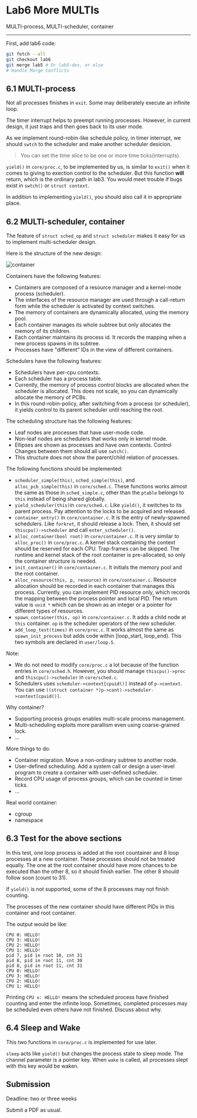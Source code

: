 # Lab6 More MULTIs

MULTI-process, MULTI-scheduler, container

------

First, add lab6 code:
```sh
git fetch --all
git checkout lab6
git merge lab5 # Or lab5-dev, or else
# Handle Marge Conflicts
```

## 6.1 MULTI-process

Not all processes finishes in `exit`. Some may deliberately execute an infinite loop.

The timer interrupt helps to preempt running processes. However, in current design, it just traps and then goes back to its user mode.

As we implement round-robin-like schedule policy, in timer interrupt, we should `swtch` to the scheduler and make another scheduler desicion.

> You can set the time slice to be one or more time ticks(interrupts).

`yield()` in `core/proc.c`, to be implemented by us, is similar to `exit()` when it comes to giving to exection control to the scheduler. But this function **will** return, which is the ordinary path in lab3. You would meet trouble if bugs exist in `swtch()` or `struct context`.

In addition to implementing `yield()`, you should also call it in appropriate place.

## 6.2 MULTI-scheduler, container
The feature of `struct sched_op` and `struct scheduler` makes it easy for us to implement multi-scheduler design.

Here is the structure of the new design:

![container](./container.svg)

Containers have the following features:

* Containers are composed of a resource manager and a kernel-mode process (scheduler).
* The interfaces of the resource manager are used through a call-return form while the scheduler is activated by context switches.
* The memory of containers are dynamically allocated, using the memory pool.
* Each container manages its whole subtree but only allocates the memory of its children.
* Each container maintains its process id. It records the mapping when a new process spawns in its subtree.
* Processes have "different" IDs in the view of different containers.

Schedulers have the following features:

* Schedulers have per-cpu contexts.
* Each scheduler has a process table.
* Currently, the memory of process control blocks are allocated when the scheduler is allocated. This does not scale, so you can dynamically allocate the memory of PCBs.
* In this round-robin-policy, after switching from a process (or scheduler), it yields control to its parent scheduler until reaching the root.

The scheduling structure has the following features:

* Leaf nodes are processes that have user-mode code.
* Non-leaf nodes are schedulers that works only in kernel mode.
* Ellipses are shown as processes and have own contexts. Control Changes between them should all use `swtch()`.
* This structure does not show the parent/child relation of processes.

The following functions should be implemented:

* `scheduler_simple(this)`, `sched_simple(this)`, and `alloc_pcb_simple(this)` in `core/sched.c`. These functions works almost the same as those in `sched_simple.c`, other than the `ptable` belongs to `this` instead of being shared globally.
* `yield_scheduler(this)`in `core/sched.c`. Like `yield()`, it switches to its parent process. Pay attention to the locks to be acquired and released. 
* `container_entry()` in `core/container.c`. It is the entry of newly-spawned schedulers. Like `forkret`, it should release a lock. Then, it should set `thiscpu()->scheduler` and call `enter_scheduler()`.
* `alloc_container(bool root)` in `core/container.c`. It is very similar to `alloc_proc()` in `core/proc.c`. A kernel stack containing the context should be reserved for each CPU. Trap-frames can be skipped. The runtime and kernel stack of the root container is pre-allocated, so only the container structure is needed.
* `init_container()` in `core/container.c`. It initials the memory pool and the root container.
* `alloc_resource(this, p, resource)` in `core/container.c`. Resource allocation should be recorded in each container that manages this process. Currently, you can implement PID resource only, which records the mapping between the process pointer and local PID. The return value is `void *` which can be shown as an integer or a pointer for different types of resources.
* `spawn_container(this, op)` in `core/container.c`. It adds a child node at `this` container. `op` is the scheduler operators of the new scheduler.
* `add_loop_test(times)` in `core/proc.c`. It works almost the same as `spawn_init_process` but adds code within [loop_start, loop_end). This two symbols are declared in `user/loop.S`.

Note:

* We do not need to modify `core/proc.c` a lot because of the function entries in `core/sched.h`. However, you should manage `thiscpu()->proc` and `thiscpu()->scheduler` in `core/sched.c`.
* Schedulers uses `scheduler->context[cpuid()]` instead of `p->context`. You can use `((struct container *)p->cont)->scheduler->context[cpuid()]`.

Why container?

* Supporting process groups enables multi-scale process management.
* Multi-scheduling exploits more parallism even using coarse-grained lock.
* ...

More things to do:

* Container migration. Move a non-ordinary subtree to another node.
* User-defined scheduling. Add a system call or design a user-level program to create a container with user-defined scheduler.
* Record CPU usage of process groups, which can be counted in timer ticks.
* ...

Real world container:

* cgroup
* namespace

## 6.3 Test for the above sections

In this test, one loop process is added at the root countainer and 8 loop processes at a new container. These processes should not be treated equally. The one at the root container should have more chances to be executed than the other 8, so it should finish earlier. The other 8 should follow soon (count to 31).

If `yield()` is not supported, some of the 8 processes may not finish counting.

The processes of the new container should have different PIDs in this container and root container.

The output would be like:

```
CPU 0: HELLO!
CPU 3: HELLO!
CPU 2: HELLO!
CPU 1: HELLO!
pid 7, pid in root 10, cnt 31
pid 8, pid in root 11, cnt 30
pid 8, pid in root 11, cnt 31
CPU 0: HELLO!
CPU 3: HELLO!
CPU 2: HELLO!
CPU 1: HELLO!
```

Printing `CPU x: HELLO!` means the scheduled process have finished counting and enter the infinite loop. Sometimes, completed processes may be scheduled even others have not finished. Discuss about why.

## 6.4 Sleep and Wake

This two functions in `core/proc.c` is implemented for use later.

`sleep` acts like `yield()` but changes the process state to sleep mode. The channel parameter is a pointer key. When `wake` is called, all processes slept with this key would be waken.

## Submission

Deadline: two or three weeks

Submit a PDF as usual.

